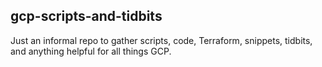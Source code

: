 ## gcp-scripts-and-tidbits

Just an informal repo to gather scripts, code, Terraform, snippets, tidbits, and anything helpful for all things GCP.
